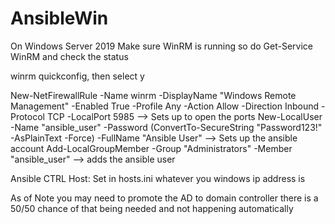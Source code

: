 # AnsibleWin
On Windows Server 2019
Make sure WinRM is running so do 
Get-Service WinRM and check the status

winrm quickconfig, then select y 

New-NetFirewallRule -Name winrm -DisplayName "Windows Remote Management" -Enabled True -Profile Any -Action Allow -Direction Inbound -Protocol TCP -LocalPort 5985 --> Sets up to open the ports
New-LocalUser -Name "ansible_user" -Password (ConvertTo-SecureString "Password123!" -AsPlainText -Force) -FullName "Ansible User" --> Sets up the ansible account
Add-LocalGroupMember -Group "Administrators" -Member "ansible_user" --> adds the ansible user

Ansible CTRL Host:
Set in hosts.ini whatever you windows ip address is

As of Note you may need to promote the AD to domain controller there is a 50/50 chance of that being needed and not happening automatically




